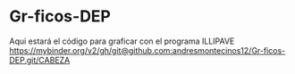 # Gr-ficos-DEP
Aqui estará el código para graficar con el programa ILLIPAVE
https://mybinder.org/v2/gh/git@github.com:andresmontecinos12/Gr-ficos-DEP.git/CABEZA
